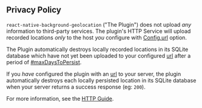 Privacy Policy
------------------------------------------------------------------

`react-native-background-geolocation` ("The Plugin") does not upload *any* information to third-party services.  The plugin's HTTP Service will upload recorded locations *only* to the host *you* configure with [Config.url](https://transistorsoft.github.io/react-native-background-geolocation/interfaces/_react_native_background_geolocation_.config.html#url) option.

The Plugin automatically destroys locally recorded locations in its SQLite database which have not yet been uploaded to your configured [url](https://transistorsoft.github.io/react-native-background-geolocation/interfaces/_react_native_background_geolocation_.config.html#url) after a period of [#maxDaysToPersist](https://transistorsoft.github.io/react-native-background-geolocation/interfaces/_react_native_background_geolocation_.config.html#maxdaystopersist).

If you *have* configured the plugin with an [url](https://transistorsoft.github.io/react-native-background-geolocation/interfaces/_react_native_background_geolocation_.config.html#url) to your server, the plugin automatically destroys each locally persisted location in its SQLite database when your server returns a success response (eg: `200`).

For more information, see the [HTTP Guide](https://transistorsoft.github.io/react-native-background-geolocation/interfaces/_react_native_background_geolocation_.httpevent.html).
